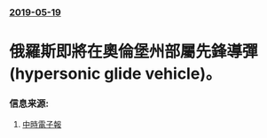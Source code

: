 ### [2019-05-19](/news/2019/05/19/index.md)

##### 
# 俄羅斯即將在奧倫堡州部屬先鋒導彈 (hypersonic glide vehicle)。 




### 信息来源:

1. [中時電子報](https://www.chinatimes.com/realtimenews/20190523004057-260417)
